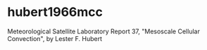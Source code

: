 # hubert1966mcc
Meteorological Satellite Laboratory Report 37, "Mesoscale Cellular Convection", by Lester F. Hubert
